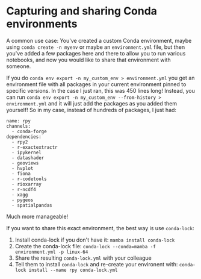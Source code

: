 # Capturing and sharing Conda environments
A common use case:  You've created a custom Conda environment, maybe using `conda create -n myenv` or maybe an `environment.yml` file, but then you've added a few packages here and there to allow you to run various notebooks, and now you would like to share that environment with someone.

If you do `conda env export -n my_custom_env > environment.yml` you get an environment file with all packages in your current environment pinned to specific versions.  In the case I just ran, this was 450 lines long!   Instead, you can run `conda env export -n my_custom_env --from-history > environment.yml` and it will just add the packages as you added them yourself!  So in my case, instead of hundreds of packages, I just had:
```
name: rpy
channels:
  - conda-forge
dependencies:
  - rpy2
  - r-exactextractr
  - ipykernel
  - datashader
  - geoviews
  - hvplot
  - fiona
  - r-codetools
  - rioxarray
  - r-ncdf4
  - xagg
  - pygeos
  - spatialpandas
```
Much more manageable!   

If you want to share this exact environment, the best way is use `conda-lock`: 
1. Install conda-lock if you don't have it: `mamba install conda-lock`
1. Create the conda-lock file: `conda-lock --conda=mamba -f environment.yml -p linux-64`
1. Share the resulting `conda-lock.yml` with your colleague
1. Tell them to install `conda-lock` and re-create your environent with: `conda-lock install --name rpy conda-lock.yml`

